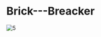 # Brick---Breacker
![5](https://user-images.githubusercontent.com/71021912/220943136-cacfab9b-b97d-4753-bd31-a22d11349958.PNG)

